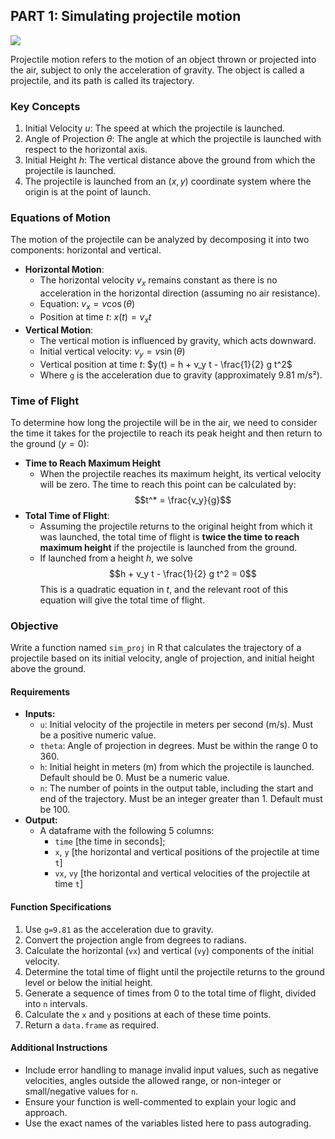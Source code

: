 ## PART 1: Simulating projectile motion

![](https://www.tutoroot.com/blog/wp-content/uploads/2022/10/projectile_main.jpg)

Projectile motion refers to the motion of an object thrown or projected into the air, subject to only the acceleration of gravity. The object is called a projectile, and its path is called its trajectory.

### Key Concepts

1.  Initial Velocity $u$: The speed at which the projectile is launched.
2.  Angle of Projection $\theta$: The angle at which the projectile is launched with respect to the horizontal axis.
3.  Initial Height $h$: The vertical distance above the ground from which the projectile is launched.
4.  The projectile is launched from an $(x,y)$ coordinate system where the origin is at the point of launch.

### Equations of Motion

The motion of the projectile can be analyzed by decomposing it into two components: horizontal and vertical.

-   **Horizontal Motion**:
    -   The horizontal velocity $v_x$ remains constant as there is no acceleration in the horizontal direction (assuming no air resistance).
    -   Equation: $v_x = v \cos(\theta)$
    -   Position at time $t$: $x(t) = v_x  t$
-   **Vertical Motion**:
    -   The vertical motion is influenced by gravity, which acts downward.
    -   Initial vertical velocity: $v_y = v \sin(\theta)$
    -   Vertical position at time $t$: $y(t) = h + v_y t - \frac{1}{2} g t^2$
    -   Where `g` is the acceleration due to gravity (approximately 9.81 m/s²).

### Time of Flight

To determine how long the projectile will be in the air, we need to consider the time it takes for the projectile to reach its peak height and then return to the ground ($y=0$):

-   **Time to Reach Maximum Height**
    -   When the projectile reaches its maximum height, its vertical velocity will be zero. The time to reach this point can be calculated by: $$t^* = \frac{v_y}{g}$$
-   **Total Time of Flight**:
    -   Assuming the projectile returns to the original height from which it was launched, the total time of flight is **twice the time to reach maximum height** if the projectile is launched from the ground.
    -   If launched from a height $h$, we solve $$h + v_y t - \frac{1}{2} g t^2 = 0$$ This is a quadratic equation in $t$, and the relevant root of this equation will give the total time of flight.

### Objective

Write a function named `sim_proj` in R that calculates the trajectory of a projectile based on its initial velocity, angle of projection, and initial height above the ground.

#### Requirements

-   **Inputs:**
    -   `u`: Initial velocity of the projectile in meters per second (m/s). Must be a positive numeric value.
    -   `theta`: Angle of projection in degrees. Must be within the range 0 to 360.
    -   `h`: Initial height in meters (m) from which the projectile is launched. Default should be 0. Must be a numeric value.
    -   `n`: The number of points in the output table, including the start and end of the trajectory. Must be an integer greater than 1. Default must be 100.
-   **Output:**
    -   A dataframe with the following 5 columns:
        -   `time` [the time in seconds];
        -   `x`, `y` [the horizontal and vertical positions of the projectile at time `t`]
        -   `vx`, `vy` [the horizontal and vertical velocities of the projectile at time `t`]

#### Function Specifications

1.  Use `g=9.81` as the acceleration due to gravity.
2.  Convert the projection angle from degrees to radians.
3.  Calculate the horizontal (`vx`) and vertical (`vy`) components of the initial velocity.
4.  Determine the total time of flight until the projectile returns to the ground level or below the initial height.
5.  Generate a sequence of times from 0 to the total time of flight, divided into `n` intervals.
6.  Calculate the `x` and `y` positions at each of these time points.
7.  Return a `data.frame` as required.

#### Additional Instructions

-   Include error handling to manage invalid input values, such as negative velocities, angles outside the allowed range, or non-integer or small/negative values for `n`.
-   Ensure your function is well-commented to explain your logic and approach.
-   Use the exact names of the variables listed here to pass autograding.
